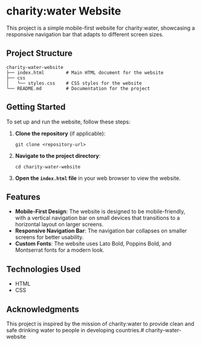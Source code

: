 # charity:water Website

This project is a simple mobile-first website for charity:water, showcasing a responsive navigation bar that adapts to different screen sizes.

## Project Structure

```
charity-water-website
├── index.html        # Main HTML document for the website
├── css
│   └── styles.css    # CSS styles for the website
└── README.md         # Documentation for the project
```

## Getting Started

To set up and run the website, follow these steps:

1. **Clone the repository** (if applicable):
   ```
   git clone <repository-url>
   ```

2. **Navigate to the project directory**:
   ```
   cd charity-water-website
   ```

3. **Open the `index.html` file** in your web browser to view the website.

## Features

- **Mobile-First Design**: The website is designed to be mobile-friendly, with a vertical navigation bar on small devices that transitions to a horizontal layout on larger screens.
- **Responsive Navigation Bar**: The navigation bar collapses on smaller screens for better usability.
- **Custom Fonts**: The website uses Lato Bold, Poppins Bold, and Montserrat fonts for a modern look.

## Technologies Used

- HTML
- CSS

## Acknowledgments

This project is inspired by the mission of charity:water to provide clean and safe drinking water to people in developing countries.# charity-water-website
